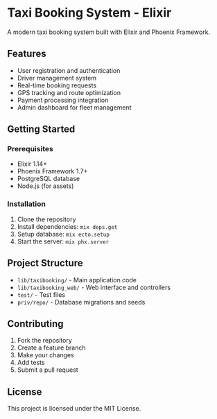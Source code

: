# Taxi Booking System - Elixir

A modern taxi booking system built with Elixir and Phoenix Framework.

## Features

- User registration and authentication
- Driver management system
- Real-time booking requests
- GPS tracking and route optimization
- Payment processing integration
- Admin dashboard for fleet management

## Getting Started

### Prerequisites

- Elixir 1.14+ 
- Phoenix Framework 1.7+
- PostgreSQL database
- Node.js (for assets)

### Installation

1. Clone the repository
2. Install dependencies: `mix deps.get`
3. Setup database: `mix ecto.setup`
4. Start the server: `mix phx.server`

## Project Structure

- `lib/taxibooking/` - Main application code
- `lib/taxibooking_web/` - Web interface and controllers
- `test/` - Test files
- `priv/repo/` - Database migrations and seeds

## Contributing

1. Fork the repository
2. Create a feature branch
3. Make your changes
4. Add tests
5. Submit a pull request

## License

This project is licensed under the MIT License.